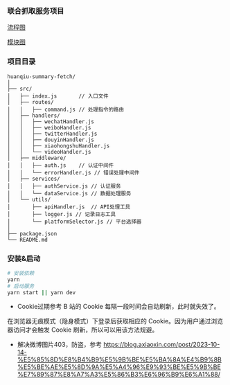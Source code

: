 ### 联合抓取服务项目

[流程图](https://doc.weixin.qq.com/doc/w3_AJEAwQb1AJk19fyJZiTQo6sD28qaS?scode=ANIA9gdUAAceDchrDKAUAAtwYOAGo)

[模块图](https://doc.weixin.qq.com/doc/w3_AJEAwQb1AJk19fyJZiTQo6sD28qaS?scode=ANIA9gdUAAceDchrDKAUAAtwYOAGo)
### 项目目录

```
huanqiu-summary-fetch/
│
├── src/
│   ├── index.js       // 入口文件
│   ├── routes/
│   │   ├── command.js // 处理指令的路由
│   ├── handlers/
│   │   ├── wechatHandler.js
│   │   ├── weiboHandler.js
│   │   ├── twitterHandler.js
│   │   ├── douyinHandler.js
│   │   ├── xiaohongshuHandler.js
│   │   └── videoHandler.js
│   ├── middleware/
│   │   ├── auth.js    // 认证中间件
│   │   └── errorHandler.js // 错误处理中间件
│   ├── services/
│   │   ├── authService.js // 认证服务
│   │   └── dataService.js // 数据处理服务
│   └── utils/
│       ├── apiHandler.js  // API处理工具
│       ├── logger.js // 记录日志工具
│       └── platformSelector.js // 平台选择器
│
├── package.json
└── README.md
```
### 安装&启动

```bash
# 安装依赖
yarn 
# 启动服务
yarn start || yarn dev
```




* Cookie过期参考
B 站的 Cookie 每隔一段时间会自动刷新，此时就失效了。

在浏览器无痕模式（隐身模式）下登录后获取相应的 Cookie。因为用户通过浏览器访问才会触发 Cookie 刷新，所以可以用该方法规避。

* 解决微博图片403，防盗，参考
https://blog.axiaoxin.com/post/2023-10-14-%E5%85%8D%E8%B4%B9%E5%9B%BE%E5%BA%8A%E4%B9%8B%E5%BE%AE%E5%8D%9A%E5%A4%96%E9%93%BE%E5%9B%BE%E7%89%87%E8%A7%A3%E5%86%B3%E6%96%B9%E6%A1%88/
